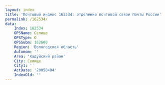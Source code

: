 ```yaml
---
layout: index
title: 'Почтовый индекс 162534: отделение почтовой связи Почты России'
permalink: /162534/
data:
    Index: 162534
    OPSName: Селище
    OPSType: О
    OPSSubm: 162600
    Region: 'Вологодская область'
    Autonom: ''
    Area: 'Кадуйский район'
    City: Селище
    City1: ''
    ActDate: '20050404'
    IndexOld: ''
---
```

